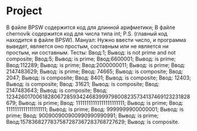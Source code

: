 # Project
В файле BPSW содержится код для длинной арифметики;
В файле chernovik содержится код для числа типа int;
P.S. (главный код находится в файле BPSW).
Мануал:
Нужно ввести число, и программа выведет, является оно простым, составным или не является ни простым, ни составным.
Тесты:
Ввод:1; Вывод: is not prime and not composite;
Ввод:5; Вывод: is prime; 
Ввод:6600001; Вывод: is prime; 
Ввод:112289; Вывод: is prime; 
Ввод:2000000011; Вывод: is prime; 
Ввод: 2147483629; Вывод: is prime; 
Ввод: 74665; Вывод: is composite;
Ввод: 2047; Вывод: is composite;
Ввод: 8401; Вывод: is composite;
Ввод: 12403; Вывод: is composite;
Ввод: 31621; Вывод: is composite; 
Ввод: 2147483643; Вывод: is composite; 
Ввод: 123426017006182806728593424683999798008235734137469123231828679; Вывод: is prime;
Ввод: 11111111111111111111111; Вывод: is prime;
Ввод: 1111111111111111111; Вывод: is prime;
Ввод: 9999999900000001; Вывод: is prime;
Ввод: 900900900900990990990991; Вывод: is prime;
Ввод:1578368277837587287367283768727629; Вывод: is composite.
